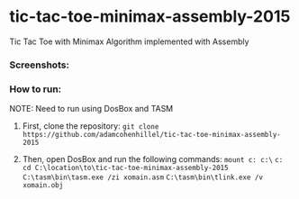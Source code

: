 # tic-tac-toe-minimax-assembly-2015
Tic Tac Toe with Minimax Algorithm implemented with Assembly


### Screenshots:


### How to run:
NOTE: Need to run using DosBox and TASM
1. First, clone the repository:
`git clone https://github.com/adamcohenhillel/tic-tac-toe-minimax-assembly-2015`

2. Then, open DosBox and run the following commands:
`mount c: c:\`
`c:`
`cd C:\location\to\tic-tac-toe-minimax-assembly-2015`
`C:\tasm\bin\tasm.exe /zi xomain.asm`
`C:\tasm\bin\tlink.exe /v xomain.obj`


